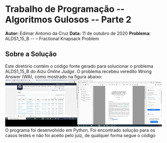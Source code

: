 # Trabalho de Programação -- Algoritmos Gulosos -- Parte 2
**Autor:** Edimar Antonio da Cruz
**Data:** 11 de outubro de 2020
**Problema:** ALDS1_15_B -- – Fractional Knapsack Problem
## Sobre a Solução
Este diretório contém o código fonte gerado para solucionar o problema ALDS1_15_B
do *Aizu Online Judge*. O problema recebeu veredito Wrong Answer (WA), como mostrado na
figura abaixo:
![Veredito](./ADS1_15_B-veredito.png)
O programa foi desenvolvido em Python.
Foi encontrado solução para os casos testes e não foi aceito pelo juiz, de qualquer forma segue 
o código
